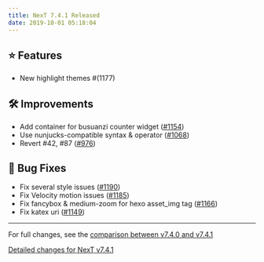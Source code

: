 ```yaml
---
title: NexT 7.4.1 Released
date: 2019-10-01 05:18:04
---
```


## ⭐ Features

- New highlight themes #(1177)

## 🛠 Improvements

- Add container for busuanzi counter widget ([#1154](https://github.com/theme-next/hexo-theme-next/pull/1154))
- Use nunjucks-compatible syntax & operator ([#1068](https://github.com/theme-next/hexo-theme-next/pull/1068))
- Revert #42, #87 ([#976](https://github.com/theme-next/hexo-theme-next/pull/976))

## 🐞 Bug Fixes

- Fix several style issues ([#1190](https://github.com/theme-next/hexo-theme-next/pull/1190))
- Fix Velocity motion issues ([#1185](https://github.com/theme-next/hexo-theme-next/pull/1185))
- Fix fancybox & medium-zoom for hexo asset_img tag ([#1166](https://github.com/theme-next/hexo-theme-next/pull/1166))
- Fix katex uri ([#1149](https://github.com/theme-next/hexo-theme-next/pull/1149))

***

For full changes, see the [comparison between v7.4.0 and v7.4.1](https://github.com/theme-next/hexo-theme-next/compare/v7.4.0...v7.4.1)

[Detailed changes for NexT v7.4.1](https://github.com/theme-next/hexo-theme-next/releases/tag/v7.4.1)
